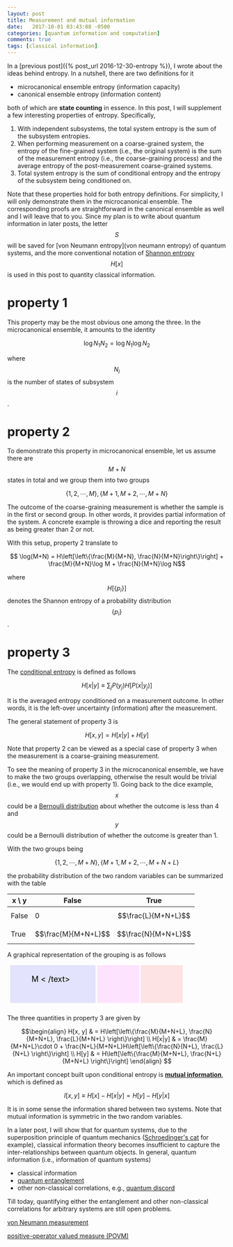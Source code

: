 ```yaml
---
layout: post
title: Measurement and mutual information
date:   2017-10-01 03:43:08 -0500
categories: [quantum information and computation]
comments: true
tags: [classical information]
---
```


In a [previous post]({% post_url 2016-12-30-entropy %}), I wrote about the ideas behind entropy.
In a nutshell, there are two definitions for it

* microcanonical ensemble entropy (information capacity)
* canonical ensemble entropy (information content)

both of which are **state counting** in essence. In this post, I will supplement a few interesting properties of entropy.
Specifically, 

1. With independent subsystems, the total system entropy is the sum of the subsystem entropies.
1. When performing measurement on a coarse-grained system, the entropy of the fine-grained system (i.e., the original system) is the sum of the measurement entropy (i.e., the coarse-graining process) and the average entropy of the post-measurement coarse-grained systems.
1. Total system entropy is the sum of conditional entropy and the entropy of the subsystem being conditioned on.

Note that these properties hold for both entropy definitions.
For simplicity, I will only demonstrate them in the microcanonical ensemble.
The corresponding proofs are straightforward in the canonical ensemble as well and I will leave that to you.
Since my plan is to write about quantum information in later posts, the letter $$S$$ will be saved for [von Neumann entropy](von neumann entropy) of quantum systems,
and the more conventional notation of [Shannon entropy](https://en.wiktionary.org/wiki/Shannon_entropy) $$H[x]$$ is used in this post to quantity classical information.

# property 1

This property may be the most obvious one among the three.
In the microcanonical ensemble, it amounts to the identity

$$ \log N_1 N_2 = \log N_1 \log N_2 $$

where $$N_i$$ is the number of states of subsystem $$i$$.

# property 2

To demonstrate this property in microcanonical ensemble, let us assume there are $$M+N$$ states in total and we group them into two groups

$$ \{1, 2, \cdots, M\}, \{M+1, M+2, \cdots, M+N\}$$

The outcome of the coarse-graining measurement is whether the sample is in the first or second group.
In other words, it provides partial information of the system.
A concrete example is throwing a dice and reporting the result as being greater than 2 or not.

With this setup, property 2 translate to 

$$ \log(M+N) = H\left[\left\{\frac{M}{M+N}, \frac{N}{M+N}\right\}\right] + \frac{M}{M+N}\log M + \frac{N}{M+N}\log N$$

where $$H[\{p_i\}]$$ denotes the Shannon entropy of a probability distribution $$\{p_i\}$$.

# property 3

The [conditional entropy](https://en.wikipedia.org/wiki/Conditional_entropy) is defined as follows

$$H[x|y] \equiv \sum_j P(y_j) H[P(x|y_j)]$$

It is the averaged entropy conditioned on a measurement outcome.
In other words,
it is the left-over uncertainty (information) after the measurement.

The general statement of property 3 is 

$$H[x, y] = H[x|y] + H[y] $$

Note that property 2 can be viewed as a special case of property 3 when the measurement is a coarse-graining measurement.

To see the meaning of property 3 in the microcanonical ensemble, we have to make the two groups overlapping,
otherwise the result would be trivial (i.e., we would end up with property 1).
Going back to the dice example, $$x$$ could be a [Bernoulli distribution](https://en.wikipedia.org/wiki/Bernoulli_distribution) about whether the outcome is less than 4 and $$y$$ could be a Bernoulli distribution of whether the outcome is greater than 1.

With the two groups being

$$ \{1, 2, \cdots, M+N\}, \{M+1, M+2, \cdots, M+N+L\}$$

the probability distribution of the two random variables can be summarized with the table

x \ y | False | True
---|---|---
False | 0 | $$\frac{L}{M+N+L}$$
True | $$\frac{M}{M+N+L}$$ | $$\frac{N}{M+N+L}$$

A graphical representation of the grouping is as follows

<svg width='410' height='100'>
  <rect x=5 width="200" height="90" style="fill:rgb(0,0,255);stroke-width:3;stroke:rgb(255,255,255);fill-opacity:0.1" />
  <rect x=205 width="100" height="90" style="fill:rgb(255,0,255);stroke-width:3;stroke:rgb(255,255,255);fill-opacity:0.1" />
  <rect x=305 width="100" height="90" style="fill:rgb(255,0,0);stroke-width:3;stroke:rgb(255,255,255);fill-opacity:0.1" />
  <text x='100' y='40' text-anchor='middle' font-size='18'> M < /text>
  <text x='250' y='40' text-anchor='middle' font-size='18'> N < /text>
  <text x='350' y='40' text-anchor='middle' font-size='18'> L < /text>
</svg>


The three quantities in property 3 are given by

$$\begin{align}
H[x, y] & = H\left[\left\{\frac{M}{M+N+L}, \frac{N}{M+N+L}, \frac{L}{M+N+L} \right\}\right] \\
H[x|y] & = \frac{M}{M+N+L}\cdot 0 + \frac{N+L}{M+N+L}H\left[\left\{\frac{N}{N+L}, \frac{L}{N+L} \right\}\right] \\
H[y] & = H\left[\left\{\frac{M}{M+N+L}, \frac{N+L}{M+N+L} \right\}\right]
\end{align}
$$

An important concept built upon conditional entropy is **[mutual information](https://en.wikipedia.org/wiki/Mutual_information)**, which is defined as

$$I[x, y] \equiv H[x] - H[x|y] = H[y] - H[y|x]$$

It is in some sense the information shared between two systems.
Note that mutual information is symmetric in the two random variables.

In a later post, I will show that for quantum systems, due to the superposition principle of quantum mechanics ([Schroedinger's cat](https://en.wikipedia.org/wiki/Schr%C3%B6dinger%27s_cat) for example),
classical information theory becomes insufficient to capture the inter-relationships between quantum objects.
In general, quantum information (i.e., information of quantum systems) 

* classical information
* [quantum entanglement](https://en.wikipedia.org/wiki/Quantum_entanglement)
* other non-classical correlations, e.g., [quantum discord](https://en.wikipedia.org/wiki/Quantum_discord)

Till today, quantifying either the entanglement and other non-classical correlations for arbitrary systems are still open problems.

[von Neumann measurement](https://en.wikipedia.org/wiki/Measurement_in_quantum_mechanics#von_Neumann_measurement_scheme)

[positive-operator valued measure (POVM)](https://en.wikipedia.org/wiki/POVM)


